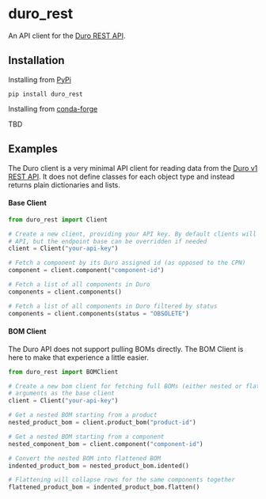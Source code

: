 # duro_rest

An API client for the [Duro REST API](https://public-api.duro.app/v1/docs/).

## Installation

Installing from [PyPi]()

```pip install duro_rest```

Installing from [conda-forge]()

TBD

## Examples

The Duro client is a very minimal API client for reading data from the [Duro v1 REST API](https://public-api.duro.app/v1/docs/). It does not define classes for each object type and instead returns plain dictionaries
and lists.

#### Base Client

```python
from duro_rest import Client

# Create a new client, providing your API key. By default clients will make calls to the public REST
# API, but the endpoint base can be overridden if needed
client = Client("your-api-key")

# Fetch a component by its Duro assigned id (as opposed to the CPN)
component = client.component("component-id")

# Fetch a list of all components in Duro
components = client.components()

# Fetch a list of all components in Duro filtered by status
components = client.components(status = "OBSOLETE")
```

#### BOM Client

The Duro API does not support pulling BOMs directly. The BOM Client is here to make that experience
a little easier.

```python
from duro_rest import BOMClient

# Create a new bom client for fetching full BOMs (either nested or flattened). It accepts the same
# arguments as the base client
client = Client("your-api-key")

# Get a nested BOM starting from a product
nested_product_bom = client.product_bom("product-id")

# Get a nested BOM starting from a component
nested_component_bom = client.component("component-id")

# Convert the nested BOM into flattened BOM
indented_product_bom = nested_product_bom.idented()

# Flattening will collapse rows for the same components together
flattened_product_bom = indented_product_bom.flatten()
```